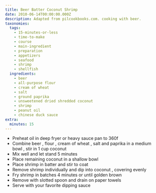 ```yaml
---
title: Beer Batter Coconut Shrimp
date: 2010-06-14T00:00:00.000Z
description: Adapted from pilcookbooks.com. cooking with beer.
taxonomies:
  tags:
    - 15-minutes-or-less
    - time-to-make
    - course
    - main-ingredient
    - preparation
    - appetizers
    - seafood
    - shrimp
    - shellfish
  ingredients:
    - beer
    - all-purpose flour
    - cream of wheat
    - salt
    - ground paprika
    - unsweetened dried shredded coconut
    - shrimp
    - peanut oil
    - chinese duck sauce
extra:
  minutes: 15
---
```

 - Preheat oil in deep fryer or heavy sauce pan to 360f
 - Combine beer , flour , cream of wheat , salt and paprika in a medium bowl , stir in 1 cup coconut
 - Mix well and let stand 5 minutes
 - Place remaining coconut in a shallow bowl
 - Place shrimp in batter and stir to coat
 - Remove shrimp individually and dip into coconut , covering evenly
 - Fry shrimp in batches 4 minutes or until golden brown
 - Remove with slotted spoon and drain on paper towels
 - Serve with your favorite dipping sauce
